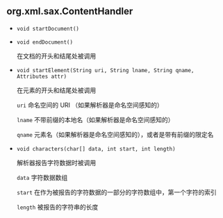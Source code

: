 ## org.xml.sax.ContentHandler

* `void startDocument()`

* `void endDocument()`

  在文档的开头和结尾处被调用

* `void startElement(String uri, String lname, String qname, Attributes attr)`

  在元素的开头和结尾处被调用

  `uri`		命名空间的 URI （如果解析器是命名空间感知的）

  `lname`		不带前缀的本地名（如果解析器是命名空间感知的）

  `qname`		元素名（如果解析器是命名空间感知的），或者是带有前缀的限定名

* `void characters(char[] data, int start, int length)`

  解析器报告字符数据时被调用

  `data`		字符数据数组

  `start`		在作为被报告的字符数据的一部分的字符数组中，第一个字符的索引

  `length`		被报告的字符串的长度